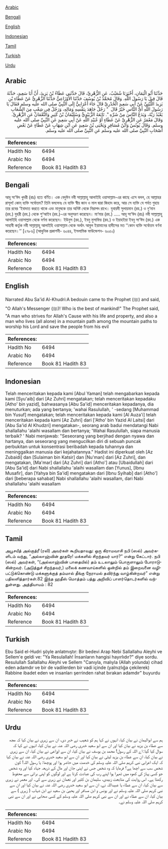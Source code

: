 [Arabic](#arabic)

[Bengali](#bengali)

[English](#english)

[Indonesian](#indonesian)

[Tamil](#tamil)

[Turkish](#turkish)

[Urdu](#urdu)

## Arabic


<div dir="rtl" lang="ar" style={{fontSize:'larger',backgroundColor:'#f8f9fa',padding:20}}>
حَدَّثَنَا أَبُو الْيَمَانِ، أَخْبَرَنَا شُعَيْبٌ، عَنِ الزُّهْرِيِّ، قَالَ حَدَّثَنِي عَطَاءُ بْنُ يَزِيدَ، أَنَّ أَبَا سَعِيدٍ، حَدَّثَهُ قَالَ قِيلَ يَا رَسُولَ اللَّهِ‏.‏ وَقَالَ مُحَمَّدُ بْنُ يُوسُفَ حَدَّثَنَا الأَوْزَاعِيُّ حَدَّثَنَا الزُّهْرِيُّ عَنْ عَطَاءِ بْنِ يَزِيدَ اللَّيْثِيِّ عَنْ أَبِي سَعِيدٍ الْخُدْرِيِّ قَالَ جَاءَ أَعْرَابِيٌّ إِلَى النَّبِيِّ صلى الله عليه وسلم فَقَالَ يَا رَسُولَ اللَّهِ أَىُّ النَّاسِ خَيْرٌ قَالَ ‏ "‏ رَجُلٌ جَاهَدَ بِنَفْسِهِ وَمَالِهِ، وَرَجُلٌ فِي شِعْبٍ مِنَ الشِّعَابِ يَعْبُدُ رَبَّهُ، وَيَدَعُ النَّاسَ مِنْ شَرِّهِ ‏"‏‏.‏ تَابَعَهُ الزُّبَيْدِيُّ وَسُلَيْمَانُ بْنُ كَثِيرٍ وَالنُّعْمَانُ عَنِ الزُّهْرِيِّ‏.‏ وَقَالَ مَعْمَرٌ عَنِ الزُّهْرِيِّ عَنْ عَطَاءٍ أَوْ عُبَيْدِ اللَّهِ عَنْ أَبِي سَعِيدٍ عَنِ النَّبِيِّ صلى الله عليه وسلم‏.‏ وَقَالَ يُونُسُ وَابْنُ مُسَافِرٍ وَيَحْيَى بْنُ سَعِيدٍ عَنِ ابْنِ شِهَابٍ عَنْ عَطَاءٍ عَنْ بَعْضِ أَصْحَابِ النَّبِيِّ صلى الله عليه وسلم عَنِ النَّبِيِّ صلى الله عليه وسلم‏.‏
</div>
<div style={{backgroundColor:'#f8f9fa',padding:20, marginBottom: 10}}><table> <thead> <tr> <th>References:</th> <th></th> </tr> </thead> <tbody><tr><td>Hadith No</td><td>6494</td></tr><tr><td>Arabic No</td><td>6494</td></tr><tr><td>Reference</td><td>Book 81 Hadith 83</td></tr></tbody></table></div>

## Bengali


<div dir="ltr" lang="bn" style={{fontSize:'larger',backgroundColor:'#f8f9fa',padding:20}}>
আবূ সা‘ঈদ খুদরী (রাঃ) হতে বর্ণিত। এক বেদুঈন নবী সাল্লাল্লাহু আলাইহি ওয়াসাল্লাম-এর কাছে এসে বলল, হে আল্লাহর রাসূল! কোন্ ব্যক্তি সর্বোত্তম? তিনি বললেনঃ যে ব্যক্তি স্বীয় জান ও মাল দ্বারা জিহাদ করে, আর সে ব্যক্তি যে পর্বত গুহায় তার রবের ‘ইবাদাত করতে থাকে এবং মানুষকে তার অনিষ্ট থেকে নিরাপদ রাখে। যুবায়দী সুলায়মান (রহ.) ও নু‘মান (রহ.) যুহরী (রহ.) থেকে শু‘আইব (রহ.)-এর অনুসরণ করেছেন। মা‘মার (রহ.) ..... আবূ সা‘ঈদ (রাঃ) নবী সাল্লাল্লাহু আলাইহি ওয়াসাল্লাম থেকে বর্ণনা করেছেন। ইউনুস (রহ.), ইবনু মুসাফির (রহ.) ও ইয়াহইয়া ইবনু সা‘ঈদ (রহ.) এক সাহাবী কর্তৃক নবী সাল্লাল্লাহু আলাইহি ওয়াসাল্লাম থেকে অর্থাৎ আবুল ইয়ামানের হাদীসের মত ‘‘কোন ব্যক্তি সর্বোত্তম বর্ণনা করেছেন।’’ [২৭৮৬] (আধুনিক প্রকাশনী- ৬০৪৪, ইসলামিক ফাউন্ডেশন- ৬০৫০)
</div>
<div style={{backgroundColor:'#f8f9fa',padding:20, marginBottom: 10}}><table> <thead> <tr> <th>References:</th> <th></th> </tr> </thead> <tbody><tr><td>Hadith No</td><td>6494</td></tr><tr><td>Arabic No</td><td>6494</td></tr><tr><td>Reference</td><td>Book 81 Hadith 83</td></tr></tbody></table></div>

## English


<div dir="ltr" lang="en" style={{fontSize:'larger',backgroundColor:'#f8f9fa',padding:20}}>
Narrated Abu Sa'id Al-Khudri:A bedouin came to the Prophet (ﷺ) and said, "O Allah's Messenger (ﷺ)! Who is the best of mankind!" The Prophet said, "A man who strives for Allah's Cause with his life and property, and also a man who lives (all alone) in a mountain path among the mountain paths to worship his Lord and save the people from his evil
</div>
<div style={{backgroundColor:'#f8f9fa',padding:20, marginBottom: 10}}><table> <thead> <tr> <th>References:</th> <th></th> </tr> </thead> <tbody><tr><td>Hadith No</td><td>6494</td></tr><tr><td>Arabic No</td><td>6494</td></tr><tr><td>Reference</td><td>Book 81 Hadith 83</td></tr></tbody></table></div>

## Indonesian


<div dir="ltr" lang="id" style={{fontSize:'larger',backgroundColor:'#f8f9fa',padding:20}}>
Telah menceritakan kepada kami [Abul Yaman] telah mengabarkan kepada kami [Syu'aib] dari [Az Zuhri] mengatakan; telah menceritakan kepadaku [Atho' bin yazid], bahwasanya [Abu Sa'id] menceritakan kepadanya, dia menuturkan; ada yang bertanya; 'wahai Rasulullah, ' -sedang [Muhammad bin Yusuf] mengatakan; telah menceritakan kepada kami [Al Auza'i] telah menceritakan kepada kami [Az Zuhri] dari ['Atho' bin Yazid Al Laitsi] dari [Abu Sa'id Al Khudzri] mengatakan-, seorang arab badui mendatangi Nabi shallallahu 'alaihi wasallam dan bertanya; 'Wahai Rasulullah, siapa manusia terbaik? ' Nabi menjawab: "Seseorang yang berjihad dengan nyawa dan hartanya, dan seseorang yang mengucilkan diri di sebuah puncak perbukitan untuk konsentrasi beribadah kepada tuhannya dan meninggalkan manusia dari kejahatannya." Hadist ini diperkuat oleh [Az Zubaidi] dan [Sulaiman bin Katsir] dan [Nu'man] dari [Az Zuhri], dan mengatakan, [Ma'mar] dari [Az Zuhri] dari [Atho'] atau [Ubaidullah] dari [Abu Sa'id] dari Nabi shallallahu 'alaihi wasallam dan [Yunus], [Ibnu Musafir], dan [Yahya bin Sa'id] mengatakan dari [Ibnu Syihab] dari [Atho'] dari [beberapa sahabat] Nabi shallallahu 'alaihi wasallam, dari Nabi shallallahu 'alaihi wasallam
</div>
<div style={{backgroundColor:'#f8f9fa',padding:20, marginBottom: 10}}><table> <thead> <tr> <th>References:</th> <th></th> </tr> </thead> <tbody><tr><td>Hadith No</td><td>6494</td></tr><tr><td>Arabic No</td><td>6494</td></tr><tr><td>Reference</td><td>Book 81 Hadith 83</td></tr></tbody></table></div>

## Tamil


<div dir="ltr" lang="ta" style={{fontSize:'larger',backgroundColor:'#f8f9fa',padding:20}}>
அபூசயீத் அல்குத்ரீ (ரலி) அவர்கள் கூறியதாவது: ஒரு கிராமவாசி நபி (ஸல்) அவர்களிடம் வந்து, “அல்லாஹ்வின் தூதரே! மக்களில் சிறந்தவர் யார்?” என்று கேட்டார். நபி (ஸல்) அவர்கள், “(அல்லாஹ்வின் பாதையில்) தம் உடலாலும் பொருளாலும் போராடுகின்றவர். (அடுத்துச் சிறந்தவர்,) மலைக் கணவாய்களில் ஒன்றில் தம் இறைவனை வழிபட்டுக்கொண்டு மக்களுக்குத் தம்மால் தீங்கு நேராமல் தவிர்ந்து வாழ்கின்றவர்” என்று பதிலளித்தார்கள்.82 இந்த ஹதீஸ் மொத்தம் பத்து அறிவிப் பாளர்தொடர்களில் வந்துள்ளது. அத்தியாயம் : 82
</div>
<div style={{backgroundColor:'#f8f9fa',padding:20, marginBottom: 10}}><table> <thead> <tr> <th>References:</th> <th></th> </tr> </thead> <tbody><tr><td>Hadith No</td><td>6494</td></tr><tr><td>Arabic No</td><td>6494</td></tr><tr><td>Reference</td><td>Book 81 Hadith 83</td></tr></tbody></table></div>

## Turkish


<div dir="ltr" lang="tr" style={{fontSize:'larger',backgroundColor:'#f8f9fa',padding:20}}>
Ebu Said el-Hudri şöyle anlatmıştır: Bir bedevi Arap Nebi Sallallahu Aleyhi ve Sellem'e geldi ve: "Ya Resulallah! İnsanların hangisi hayırlıdır?" diye sordu. Resulullah Sallallahu Aleyhi ve Sellem "Canıyla, malıyla (Allah yolunda) cihad eden adamdır ve bir de vadilerden bir vadi içinde (yalnızlığa çekilerek) Rabbine ibadet eden ve insanları şerrinden rahat bırakan adamdır" buyurdu
</div>
<div style={{backgroundColor:'#f8f9fa',padding:20, marginBottom: 10}}><table> <thead> <tr> <th>References:</th> <th></th> </tr> </thead> <tbody><tr><td>Hadith No</td><td>6494</td></tr><tr><td>Arabic No</td><td>6494</td></tr><tr><td>Reference</td><td>Book 81 Hadith 83</td></tr></tbody></table></div>

## Urdu


<div dir="rtl" lang="ur" style={{fontSize:'larger',backgroundColor:'#f8f9fa',padding:20}}>
ہم سے ابوالیمان نے بیان کیا، انہوں نے کہا ہم کو شعیب نے خبر دی، ان سے زہری نے بیان کیا کہ مجھ سے عطاء بن یزید نے بیان کیا اور ان سے ابو سعید خدری رضی اللہ عنہ نے بیان کیا، انہوں نے کہا کہ سوال کیا گیا: اے اللہ کے رسول! محمد بن یوسف نے بیان کیا، ان سے اوزاعی نے بیان کیا، ان سے زہری نے بیان کیا، ان سے عطاء بن یزید لیثی نے بیان کیا اور ان سے ابو سعید خدری رضی اللہ عنہ نے بیان کیا کہ ایک اعرابی نبی کریم صلی اللہ علیہ وسلم کی خدمت میں حاضر ہوا اور پوچھا: یا رسول اللہ! کون شخص سب سے اچھا ہے؟ فرمایا کہ وہ شخص جس نے اپنی جان اور مال کے ذریعہ جہاد کیا اور وہ شخص جو کسی پہاڑ کی کھوہ میں ٹھہرا ہوا اپنے رب کی عبادت کرتا ہے اور لوگوں کو اپنی برائی سے محفوظ رکھتا ہے۔ اس روایت کی متابعت زبیدی، سلیمان بن کثیر اور نعمان نے زہری سے کی۔ اور معمر نے زہری سے بیان کیا، ان سے عطاء یا عبیداللہ نے، ان سے ابو سعید خدری رضی اللہ عنہ نے بیان کیا اور ان سے نبی کریم صلی اللہ علیہ وسلم نے اور یونس و ابن مسافر اور یحییٰ بن سعید نے ابن شہاب ( زہری ) سے بیان کیا، ان سے عطاء نے اور ان سے نبی کریم صلی اللہ علیہ وسلم کے کسی صحابی نے اور ان سے نبی کریم صلی اللہ علیہ وسلم نے۔
</div>
<div style={{backgroundColor:'#f8f9fa',padding:20, marginBottom: 10}}><table> <thead> <tr> <th>References:</th> <th></th> </tr> </thead> <tbody><tr><td>Hadith No</td><td>6494</td></tr><tr><td>Arabic No</td><td>6494</td></tr><tr><td>Reference</td><td>Book 81 Hadith 83</td></tr></tbody></table></div>